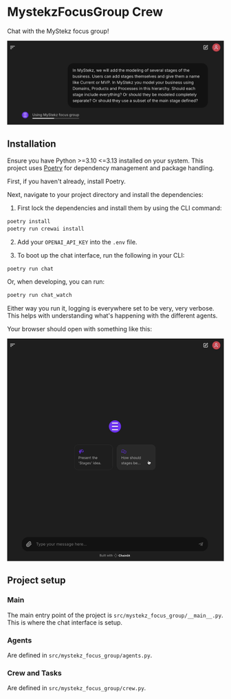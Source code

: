 # MystekzFocusGroup Crew

Chat with the MyStekz focus group!

![Chat with focus group tool](public/tool-interface.jpg)

## Installation

Ensure you have Python >=3.10 <=3.13 installed on your system. This project uses [Poetry](https://python-poetry.org/) for dependency management and package handling.

First, if you haven't already, install Poetry.

Next, navigate to your project directory and install the dependencies:

1. First lock the dependencies and install them by using the CLI command:
  ```bash
  poetry install
  poetry run crewai install
  ```

2. Add your `OPENAI_API_KEY` into the `.env` file.

3. To boot up the chat interface, run the following in your CLI:
  ```bash
  poetry run chat
  ```
  Or, when developing, you can run:
  ```bash
  poetry run chat_watch
  ```

Either way you run it, logging is everywhere set to be very, very verbose. This helps with understanding what's happening with the different agents.

Your browser should open with something like this:

![Start interface for chat](public/start-interface.jpg)

## Project setup

### Main
The main entry point of the project is `src/mystekz_focus_group/__main__.py`. This is where the chat interface is setup.

### Agents
Are defined in `src/mystekz_focus_group/agents.py`.

### Crew and Tasks
Are defined in `src/mystekz_focus_group/crew.py`.
